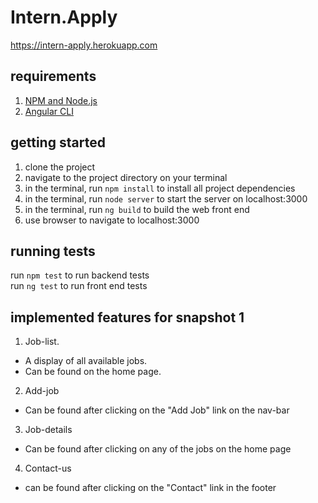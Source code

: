 # Intern.Apply

https://intern-apply.herokuapp.com

## requirements

1. [NPM and Node.js](https://www.npmjs.com/)
2. [Angular CLI](https://cli.angular.io/)

## getting started

1. clone the project
2. navigate to the project directory on your terminal
3. in the terminal, run `npm install` to install all project dependencies
4. in the terminal, run `node server` to start the server on localhost:3000
5. in the terminal, run `ng build` to build the web front end
6. use browser to navigate to localhost:3000

## running tests

run `npm test` to run backend tests  
run `ng test` to run front end tests

## implemented features for snapshot 1

1. Job-list. 
 * A display of all available jobs. 
 * Can be found on the home page.
2. Add-job
 * Can be found after clicking on the "Add Job" link on the nav-bar
3. Job-details
 * Can be found after clicking on any of the jobs on the home page
4. Contact-us
 * can be found after clicking on the "Contact" link in the footer
